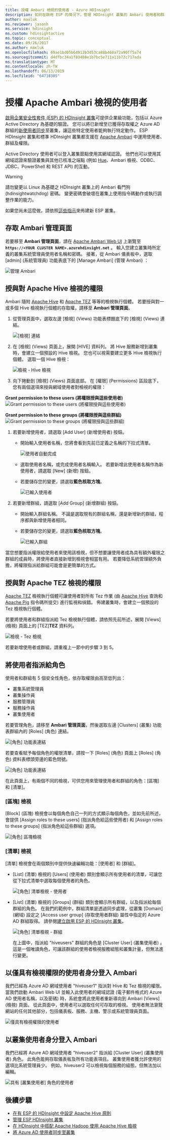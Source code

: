 ```yaml
---
title: 授權 Ambari 檢視的使用者 - Azure HDInsight
description: 如何在啟用 ESP 的情況下，管理 HDInsight 叢集的 Ambari 使用者和群組權限。
author: maxluk
ms.reviewer: jasonh
ms.service: hdinsight
ms.custom: hdinsightactive
ms.topic: conceptual
ms.date: 09/26/2017
ms.author: maxluk
ms.openlocfilehash: 69ae1bd05b64912b3d53ca88b468a72a90ff5a74
ms.sourcegitcommit: d4dfbc34a1f03488e1b7bc5e711a11b72c717ada
ms.translationtype: MT
ms.contentlocale: zh-TW
ms.lasthandoff: 06/13/2019
ms.locfileid: "64718305"
---
```

# <a name="authorize-users-for-apache-ambari-views"></a>授權 Apache Ambari 檢視的使用者

[啟用企業安全性套件 (ESP) 的 HDInsight 叢集](./domain-joined/apache-domain-joined-introduction.md)可提供企業級功能，包括以 Azure Active Directory 為基礎的驗證。 您可以將已新增至已獲得存取權之 Azure AD 群組的[新使用者同步](hdinsight-sync-aad-users-to-cluster.md)至叢集，讓這些特定使用者能夠執行特定動作。 ESP HDInsight 叢集和標準 HDInsight 叢集都支援在 [Apache Ambari](https://ambari.apache.org/) 中運用使用者、群組及權限。

Active Directory 使用者可以登入叢集節點使用其網域認證。 他們也可以使用其網域認證來驗證叢集與其他已核准之端點 (例如 [Hue](https://gethue.com/)、Ambari 檢視、ODBC、JDBC、PowerShell 和 REST API) 的互動。

> [!WARNING]  
> 請勿變更以 Linux 為基礎之 HDInsight 叢集上的 Ambari 看門狗 (hdinsightwatchdog) 密碼。 變更密碼會破壞在叢集上使用指令碼動作或執行調整作業的能力。

如果您尚未這麼做，請依照[這些指示](./domain-joined/apache-domain-joined-configure.md)來佈建新 ESP 叢集。

## <a name="access-the-ambari-management-page"></a>存取 Ambari 管理頁面

若要移至 **Ambari 管理頁面**，請在 [Apache Ambari Web UI](hdinsight-hadoop-manage-ambari.md) 上瀏覽至 **`https://<YOUR CLUSTER NAME>.azurehdinsight.net`** 。 輸入您建立叢集時所定義的叢集系統管理員使用者名稱和密碼。 接著，從 Ambari 儀表板中，選取 [admin] \(系統管理員\)  功能表底下的 [Manage Ambari] \(管理 Ambari\)  ：

![管理 Ambari](./media/hdinsight-authorize-users-to-ambari/manage-ambari.png)

## <a name="grant-permissions-to-apache-hive-views"></a>授與對 Apache Hive 檢視的權限

Ambari 隨附 [Apache Hive](https://hive.apache.org/) 和 [Apache TEZ](https://tez.apache.org/) 等等的檢視執行個體。 若要授與對一或多個 Hive 檢視執行個體的存取權，請移至 **Ambari 管理頁面**。

1. 從管理頁面中，選取左邊 [檢視] \(Views\)  功能表標題底下的 [檢視] \(Views\)  連結。

    ![[檢視] 連結](./media/hdinsight-authorize-users-to-ambari/views-link.png)

2. 在 [檢視] \(Views\) 頁面上，展開 [HIVE]  資料列。 將 Hive 服務新增到叢集時，會建立一個預設的 Hive 檢視。 您也可以視需要建立更多 Hive 檢視執行個體。 選取一個 Hive 檢視：

    ![檢視 - Hive 檢視](./media/hdinsight-authorize-users-to-ambari/views-hive-view.png)

3. 向下捲動到 [檢視] \(Views\) 頁面底部。 在 [權限] \(Permissions\)  區段底下，您有兩個選項來授與網域使用者對檢視的權限：

**Grant permission to these users (將權限授與這些使用者)** ![Grant permission to these users (將權限授與這些使用者)](./media/hdinsight-authorize-users-to-ambari/add-user-to-view.png)

**Grant permission to these groups (將權限授與這些群組)** ![Grant permission to these groups (將權限授與這些群組)](./media/hdinsight-authorize-users-to-ambari/add-group-to-view.png)

1. 若要新增使用者，請選取 [Add User] \(新增使用者\)  按鈕。

   * 開始輸入使用者名稱，您將會看到先前已定義之名稱的下拉式清單。

     ![使用者自動完成](./media/hdinsight-authorize-users-to-ambari/user-autocomplete.png)

   * 選取使用者名稱，或完成使用者名稱輸入。 若要新增此使用者名稱作為新使用者，請選取 [New] \(新增\)  按鈕。

   * 若要儲存您的變更，請選取**藍色核取方塊**。

     ![已輸入使用者](./media/hdinsight-authorize-users-to-ambari/user-entered.png)

1. 若要新增群組，請選取 [Add Group] \(新增群組\)  按鈕。

   * 開始輸入群組名稱。 不論是選取現有的群組名稱，還是新增新的群組，程序都與新增使用者相同。
   * 若要儲存您的變更，請選取**藍色核取方塊**。

     ![已輸入群組](./media/hdinsight-authorize-users-to-ambari/group-entered.png)

當您想要指派權限給使用者來使用該檢視，但不想要讓使用者成為具有額外權限之群組的成員時，將使用者直接新增到檢視會相當有用。 若要降低系統管理額外負擔，將權限指派給群組可能會是更簡單的方式。

## <a name="grant-permissions-to-apache-tez-views"></a>授與對 Apache TEZ 檢視的權限

[Apache TEZ](https://tez.apache.org/) 檢視執行個體可讓使用者對所有 Tez 作業 (由 [Apache Hive](https://hive.apache.org/) 查詢和 [Apache Pig](https://pig.apache.org/) 指令碼所提交) 進行監視和偵錯。 佈建叢集時，會建立一個預設的 Tez 檢視執行個體。

若要將使用者和群組指派給 Tez 檢視執行個體，請依照先前所述，展開 [Views] \(檢視\) 頁面上的 [TEZ]**TEZ** 資料列。

![檢視 - Tez 檢視](./media/hdinsight-authorize-users-to-ambari/views-tez-view.png)

若要新增使用者或群組，請重複上一節中的步驟 3 到 5。

## <a name="assign-users-to-roles"></a>將使用者指派給角色

使用者和群組有 5 個安全性角色，依存取權限由高至低列出：

* 叢集系統管理員
* 叢集操作員
* 服務管理員
* 服務操作員
* 叢集使用者

若要管理角色，請移至 **Ambari 管理頁面**，然後選取左邊 [Clusters] \(叢集\)  功能表群組內的 [Roles] \(角色\)  連結。

![[角色] 功能表連結](./media/hdinsight-authorize-users-to-ambari/roles-link.png)

若要查看賦予每個角色的權限清單，請按一下 [Roles] \(角色\) 頁面上 [Roles] \(角色\)  資料表標頭旁邊的藍色問號。

![[角色] 功能表連結](./media/hdinsight-authorize-users-to-ambari/roles-permissions.png)

在此頁面上，有兩個不同的檢視，可供您用來管理使用者和群組的角色：[區塊] 和 [清單]。

### <a name="block-view"></a>[區塊] 檢視

[Block] \(區塊\) 檢視會以每個角色自己一列的方式顯示每個角色，並如先前所述，會提供 [Assign roles to these users] \(指派角色給這些使用者\)  和 [Assign roles to these groups] \(指派角色給這些群組\)  選項。

![[角色] 區塊檢視](./media/hdinsight-authorize-users-to-ambari/roles-block-view.png)

### <a name="list-view"></a>[清單] 檢視

[清單] 檢視會在兩個類別中提供快速編輯功能：[使用者] 和 [群組]。

* [List] \(清單\) 檢視的 [Users] \(使用者\) 類別會顯示所有使用者的清單，可讓您從下拉式清單中選取每個使用者的角色。

    ![[角色] 清單檢視 - 使用者](./media/hdinsight-authorize-users-to-ambari/roles-list-view-users.png)

*  [List] \(清單\) 檢視的 [Groups] \(群組\) 類別會顯示所有群組，以及指派給每個群組的角色。 在我們的範例中，群組清單是透過同步處理，從叢集 [Domain] \(網域\) 設定之 [Access user group] \(存取使用者群組\)  屬性中指定的 Azure AD 群組取得。 請參閱[建立啟用 ESP 的 HDInsight 叢集](./domain-joined/apache-domain-joined-configure-using-azure-adds.md#create-a-hdinsight-cluster-with-esp)。

    ![[角色] 清單檢視 - 群組](./media/hdinsight-authorize-users-to-ambari/roles-list-view-groups.png)

    在上圖中，指派給 "hiveusers" 群組的角色是 [Cluster User] \(叢集使用者\)  。 這是一個唯讀角色，可讓該群組的使用者檢視服務組態和叢集計量，但無法進行變更。

## <a name="log-in-to-ambari-as-a-view-only-user"></a>以僅具有檢視權限的使用者身分登入 Ambari

我們已經為 Azure AD 網域使用者 "hiveuser1" 指派對 Hive 和 Tez 檢視的權限。 當我們啟動 Ambari Web UI 並輸入此使用者的網域認證 (電子郵件格式的 Azure AD 使用者名稱，以及密碼) 時，系統會將此使用者重新導向到 Ambari [Views] \(檢視\) 頁面。 從此頁面中，使用者可以選取任何可存取的檢視。 使用者無法瀏覽網站的任何其他部分，包括儀表板、服務、主機、警示或系統管理員頁面。

![僅具有檢視權限的使用者](./media/hdinsight-authorize-users-to-ambari/user-views-only.png)

## <a name="log-in-to-ambari-as-a-cluster-user"></a>以叢集使用者身分登入 Ambari

我們已經將 Azure AD 網域使用者 "hiveuser2" 指派給 [Cluster User] \(叢集使用者\)  角色。 此角色能夠存取儀表板及所有功能表項目。 叢集使用者獲允許使用的選項比系統管理員少。 例如，hiveuser2 可以檢視每個服務的組態，但無法加以編輯。

![具有 [叢集使用者] 角色的使用者](./media/hdinsight-authorize-users-to-ambari/user-cluster-user-role.png)

## <a name="next-steps"></a>後續步驟

* [在有 ESP 的 HDInsight 中設定 Apache Hive 原則](./domain-joined/apache-domain-joined-run-hive.md)
* [管理 ESP HDInsight 叢集](./domain-joined/apache-domain-joined-manage.md)
* [在 HDInsight 中搭配 Apache Hadoop 使用 Apache Hive 檢視](hadoop/apache-hadoop-use-hive-ambari-view.md)
* [將 Azure AD 使用者同步至叢集](hdinsight-sync-aad-users-to-cluster.md)
